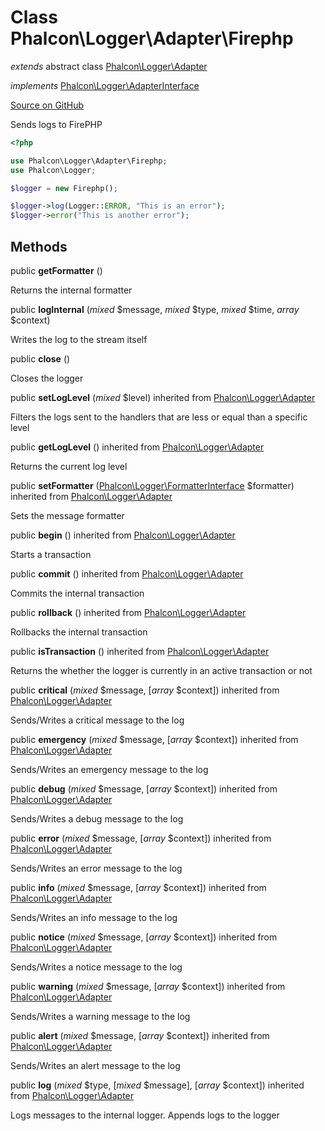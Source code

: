 # Class **Phalcon\\Logger\\Adapter\\Firephp**

*extends* abstract class [Phalcon\Logger\Adapter](/[[language]]/[[version]]/api/Phalcon_Logger_Adapter)

*implements* [Phalcon\Logger\AdapterInterface](/[[language]]/[[version]]/api/Phalcon_Logger_AdapterInterface)

<a href="https://github.com/phalcon/cphalcon/blob/master/phalcon/logger/adapter/firephp.zep" class="btn btn-default btn-sm">Source on GitHub</a>

Sends logs to FirePHP

```php
<?php

use Phalcon\Logger\Adapter\Firephp;
use Phalcon\Logger;

$logger = new Firephp();

$logger->log(Logger::ERROR, "This is an error");
$logger->error("This is another error");

```


## Methods
public  **getFormatter** ()

Returns the internal formatter



public  **logInternal** (*mixed* $message, *mixed* $type, *mixed* $time, *array* $context)

Writes the log to the stream itself



public  **close** ()

Closes the logger



public  **setLogLevel** (*mixed* $level) inherited from [Phalcon\Logger\Adapter](/[[language]]/[[version]]/api/Phalcon_Logger_Adapter)

Filters the logs sent to the handlers that are less or equal than a specific level



public  **getLogLevel** () inherited from [Phalcon\Logger\Adapter](/[[language]]/[[version]]/api/Phalcon_Logger_Adapter)

Returns the current log level



public  **setFormatter** ([Phalcon\Logger\FormatterInterface](/[[language]]/[[version]]/api/Phalcon_Logger_FormatterInterface) $formatter) inherited from [Phalcon\Logger\Adapter](/[[language]]/[[version]]/api/Phalcon_Logger_Adapter)

Sets the message formatter



public  **begin** () inherited from [Phalcon\Logger\Adapter](/[[language]]/[[version]]/api/Phalcon_Logger_Adapter)

Starts a transaction



public  **commit** () inherited from [Phalcon\Logger\Adapter](/[[language]]/[[version]]/api/Phalcon_Logger_Adapter)

Commits the internal transaction



public  **rollback** () inherited from [Phalcon\Logger\Adapter](/[[language]]/[[version]]/api/Phalcon_Logger_Adapter)

Rollbacks the internal transaction



public  **isTransaction** () inherited from [Phalcon\Logger\Adapter](/[[language]]/[[version]]/api/Phalcon_Logger_Adapter)

Returns the whether the logger is currently in an active transaction or not



public  **critical** (*mixed* $message, [*array* $context]) inherited from [Phalcon\Logger\Adapter](/[[language]]/[[version]]/api/Phalcon_Logger_Adapter)

Sends/Writes a critical message to the log



public  **emergency** (*mixed* $message, [*array* $context]) inherited from [Phalcon\Logger\Adapter](/[[language]]/[[version]]/api/Phalcon_Logger_Adapter)

Sends/Writes an emergency message to the log



public  **debug** (*mixed* $message, [*array* $context]) inherited from [Phalcon\Logger\Adapter](/[[language]]/[[version]]/api/Phalcon_Logger_Adapter)

Sends/Writes a debug message to the log



public  **error** (*mixed* $message, [*array* $context]) inherited from [Phalcon\Logger\Adapter](/[[language]]/[[version]]/api/Phalcon_Logger_Adapter)

Sends/Writes an error message to the log



public  **info** (*mixed* $message, [*array* $context]) inherited from [Phalcon\Logger\Adapter](/[[language]]/[[version]]/api/Phalcon_Logger_Adapter)

Sends/Writes an info message to the log



public  **notice** (*mixed* $message, [*array* $context]) inherited from [Phalcon\Logger\Adapter](/[[language]]/[[version]]/api/Phalcon_Logger_Adapter)

Sends/Writes a notice message to the log



public  **warning** (*mixed* $message, [*array* $context]) inherited from [Phalcon\Logger\Adapter](/[[language]]/[[version]]/api/Phalcon_Logger_Adapter)

Sends/Writes a warning message to the log



public  **alert** (*mixed* $message, [*array* $context]) inherited from [Phalcon\Logger\Adapter](/[[language]]/[[version]]/api/Phalcon_Logger_Adapter)

Sends/Writes an alert message to the log



public  **log** (*mixed* $type, [*mixed* $message], [*array* $context]) inherited from [Phalcon\Logger\Adapter](/[[language]]/[[version]]/api/Phalcon_Logger_Adapter)

Logs messages to the internal logger. Appends logs to the logger



